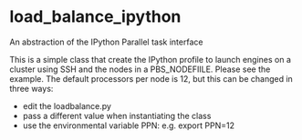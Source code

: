 # load_balance_ipython

An abstraction of the IPython Parallel task interface

This is a simple class that create the IPython profile to launch engines on a cluster using SSH and the nodes in a PBS_NODEFIILE.  Please see the example. The default processors per node is 12, but this can be changed in three ways:

* edit the loadbalance.py
* pass a different value when instantiating the class
* use the environmental variable PPN: e.g. export PPN=12



